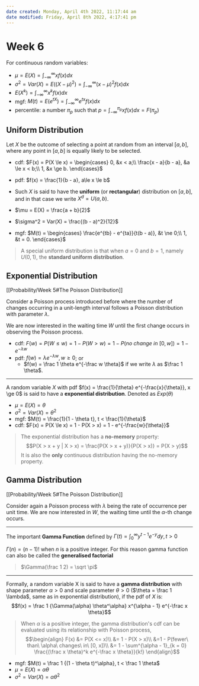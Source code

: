 ```yaml
---
date created: Monday, April 4th 2022, 11:17:44 am
date modified: Friday, April 8th 2022, 4:17:41 pm
---
```


# Week 6

For continuous random variables:

- $\mu  = E(X) = \int^\infty_{-\infty} xf(x)dx$
- $\sigma^2 = Var(X) = E((X - \mu)^2) = \int^\infty_{-\infty} (x - \mu)^2f(x)dx$
- $E(X^k) = \int^\infty_{-\infty} x^kf(x)dx$
- mgf: $M(t) = E(e^{tX}) = \int^\infty_{-\infty} e^{tx} f(x)dx$
- percentile: a number $\pi_p$ such that $p = \int^{\pi_p}_{-\infty} xf(x)dx = F(\pi_p)$

## Uniform Distribution

Let $X$ be the outcome of selecting a point at random from an interval $[a, b]$, where any point in $[a, b]$ is equally likely to be selected.

- cdf: $F(x) = P(X \le x) = \begin{cases} 0, &x < a;\\ \frac{x - a}{b - a}, &a \le x < b;\\ 1, &x \ge b. \end{cases}$
- pdf: $f(x) = \frac{1}{b - a}, a\le x \le b$
- Such $X$ is said to have the **uniform** (or **rectangular**) distribution on $[a, b]$, and in that case we write $X^d = U(a, b)$.

- $\mu = E(X) = \frac{a + b}{2}$
- $\sigma^2 = Var(X) = \frac{(b - a)^2}{12}$
- mgf: $M(t) = \begin{cases} \frac{e^{tb} - e^{ta}}{t(b - a)}, &t \ne 0;\\ 1, &t = 0. \end{cases}$

> A special uniform distribution is that when $a = 0$ and $b = 1$, namely $U(0, 1)$, the **standard uniform distribution**.

## Exponential Distribution

[[Probability/Week 5#The Poisson Distribution]]

Consider a Poisson process introduced before where the number of changes occurring in a unit-length interval follows a Poisson distribution with parameter $\lambda$.

We are now interested in the waiting time $W$ until the first change occurs in observing the Poisson process.

- cdf: $F(w) = P(W \le w) = 1 - P(W > w) = 1 - P(no\ change\ in\ [0, w]) = 1 - e^{-\lambda w}$
- pdf: $f(w) = \lambda e^{-\lambda w}, w \ge 0$; or
    - $f(w) = \frac 1 \theta e^{-\frac w \theta}$ if we write $\lambda$ as $\frac 1 \theta$.

---

A random variable $X$ with pdf $f(x) = \frac{1}{\theta} e^{-\frac{x}{\theta}}, x \ge 0$ is said to have a **exponential distribution**. Denoted as $Exp(\theta)$

- $\mu = E(X) = \theta$
- $\sigma^2 = Var(X) = \theta^2$
- mgf: $M(t) = \frac{1}{1 - \theta t}, t < \frac{1}{\theta}$
- cdf: $F(x) = P(X \le x) = 1 - P(X > x) = 1 - e^{-\frac{w}{\theta}}$

> The exponential distribution has a **no-memory** property:
> $$P(X > x + y | X > x) = \frac{P(X > x + y)}{P(X > x)} = P(X > y)$$
> It is also the **only** continuous distribution having the no-memory property.

## Gamma Distribution

[[Probability/Week 5#The Poisson Distribution]]

Consider again a Poisson process with $\lambda$ being the rate of occurrence per unit time. We are now interested in $W$, the waiting time until the $\alpha$-th change occurs.

---

The important **Gamma Function** defined by $\Gamma(t) = \int^\infty_0 y^{t - 1} e^{-y} dy, t > 0$

$\Gamma(n) = (n - 1)!$ when $n$ is a positive integer. For this reason gamma function can also be called the **generalised factorial**

> $\Gamma(\frac 1 2) = \sqrt \pi$

---

Formally, a random variable X is said to have a **gamma distribution** with shape parameter $\alpha > 0$ and scale parameter $\theta > 0$ ($\theta = \frac 1 \lambda$, same as in exponential distribution), if the pdf of $X$ is: $$f(x) = \frac 1 {\Gamma(\alpha) \theta^\alpha} x^{\alpha - 1} e^{-\frac x \theta}$$

> When $\alpha$ is a positive integer, the gamma distribution's cdf can be evaluated using its relationship with Poisson process, $$\begin{align} F(x) &= P(X <= x)\\ &= 1 - P(X > x)\\ &=1 - P(fewer\ than\ \alpha\ changes\ in\ [0, x])\\ &= 1 - \sum^{\alpha - 1}_{k = 0} \frac{(\frac x \theta)^k e^{-\frac x \theta}}{k!} \end{align}$$

- mgf: $M(t) = \frac 1 {(1 - \theta t)^\alpha}, t < \frac 1 \theta$
- $\mu = E(X) = \alpha \theta$
- $\sigma^2 = Var(X) = \alpha \theta^2$
